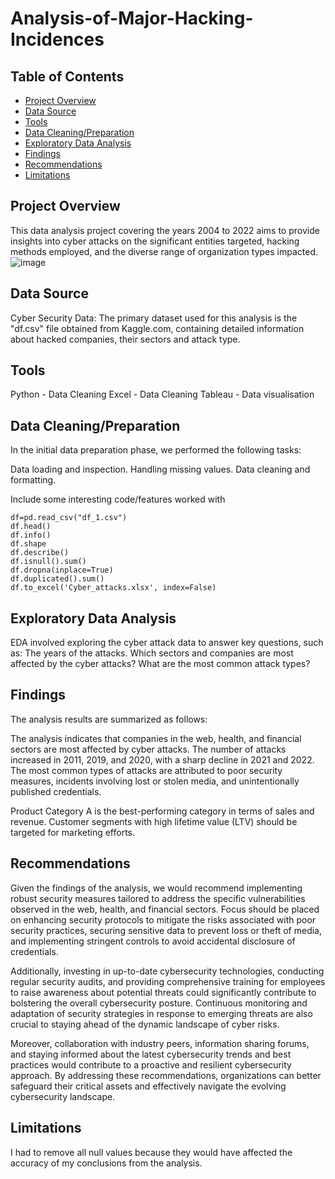 # Analysis-of-Major-Hacking-Incidences
## Table of Contents
 - [Project Overview](#Project-Overview)
 - [Data Source](#Data-Source)
 - [Tools](#Tools)
 - [Data Cleaning/Preparation](#Data-Cleaning/Preparation)
 - [Exploratory Data Analysis](#Exploratory-Data-Analysis)
 - [Findings](#Findings)
 - [Recommendations](#Recommendations)
 - [Limitations](#Limitations)
   
## Project Overview

This data analysis project covering the years 2004 to 2022 aims to provide insights into cyber attacks on the significant entities targeted, hacking methods employed, and the diverse range of organization types impacted. 
![image](https://github.com/tuerkerme/Data_Analysis/assets/149696414/4c483954-2e2c-49fd-9aff-ecae7a8277e3)
 
## Data Source
Cyber Security Data: The primary dataset used for this analysis is the "df.csv" file obtained from Kaggle.com, containing detailed information about hacked companies, their sectors and attack type. 
 
## Tools
Python - Data Cleaning
Excel - Data Cleaning
Tableau - Data visualisation
 
## Data Cleaning/Preparation
In the initial data preparation phase, we performed the following tasks:
 
Data loading and inspection.
Handling missing values.
Data cleaning and formatting.

Include some interesting code/features worked with
 
 ```
 df=pd.read_csv("df_1.csv")
 df.head()
 df.info()
 df.shape
 df.describe()
 df.isnull().sum()
 df.dropna(inplace=True)
 df.duplicated().sum()
 df.to_excel('Cyber_attacks.xlsx', index=False)
 ```


## Exploratory Data Analysis
EDA involved exploring the cyber attack data to answer key questions, such as:
The years of the attacks.
Which sectors and companies are most affected by the cyber attacks?
What are the most common attack types?
 
## Findings
 
The analysis results are summarized as follows:
 
The analysis indicates that companies in the web, health, and financial sectors are most affected by cyber attacks. The number of attacks increased in 2011, 2019, and 2020, with a sharp decline in 2021 and 2022. The most common types of attacks are attributed to poor security measures, incidents involving lost or stolen media, and unintentionally published credentials.

Product Category A is the best-performing category in terms of sales and revenue.
Customer segments with high lifetime value (LTV) should be targeted for marketing efforts.

## Recommendations

Given the findings of the analysis, we would recommend implementing robust security measures tailored to address the specific vulnerabilities observed in the web, health, and financial sectors. Focus should be placed on enhancing security protocols to mitigate the risks associated with poor security practices, securing sensitive data to prevent loss or theft of media, and implementing stringent controls to avoid accidental disclosure of credentials.

Additionally, investing in up-to-date cybersecurity technologies, conducting regular security audits, and providing comprehensive training for employees to raise awareness about potential threats could significantly contribute to bolstering the overall cybersecurity posture. Continuous monitoring and adaptation of security strategies in response to emerging threats are also crucial to staying ahead of the dynamic landscape of cyber risks.

Moreover, collaboration with industry peers, information sharing forums, and staying informed about the latest cybersecurity trends and best practices would contribute to a proactive and resilient cybersecurity approach. By addressing these recommendations, organizations can better safeguard their critical assets and effectively navigate the evolving cybersecurity landscape.


## Limitations

I had to remove all null values because they would have affected the accuracy of my conclusions from the analysis.
